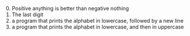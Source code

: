 0. Positive anything is better than negative nothing
1. The last digit
2.  a program that prints the alphabet in lowercase, followed by a new line
3. a program that prints the alphabet in lowercase, and then in uppercase
